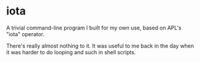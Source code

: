 iota
====

A trivial command-line program I built for my own use, based on APL's "iota" operator.

There's really almost nothing to it.  It was useful to me back in the day when it was
harder to do looping and such in shell scripts.
